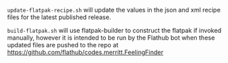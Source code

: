 `update-flatpak-recipe.sh` will update the values in the json and xml recipe
files for the latest published release.

`build-flatpak.sh` will use flatpak-builder to construct the flatpak if invoked
manually, however it is intended to be run by the Flathub bot when these updated
files are pushed to the repo at
https://github.com/flathub/codes.merritt.FeelingFinder
